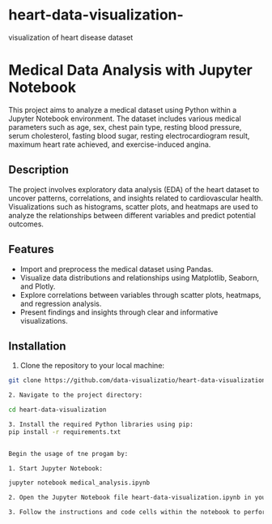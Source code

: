 # heart-data-visualization-
visualization of heart disease dataset

# Medical Data Analysis with Jupyter Notebook

This project aims to analyze a medical dataset using Python within a Jupyter Notebook environment. The dataset includes various medical parameters such as age, sex, chest pain type, resting blood pressure, serum cholesterol, fasting blood sugar, resting electrocardiogram result, maximum heart rate achieved, and exercise-induced angina.

## Description

The project involves exploratory data analysis (EDA) of the heart dataset to uncover patterns, correlations, and insights related to cardiovascular health. Visualizations such as histograms, scatter plots, and heatmaps are used to analyze the relationships between different variables and predict potential outcomes.

## Features

- Import and preprocess the medical dataset using Pandas.
- Visualize data distributions and relationships using Matplotlib, Seaborn, and Plotly.
- Explore correlations between variables through scatter plots, heatmaps, and regression analysis.
- Present findings and insights through clear and informative visualizations.

## Installation

1. Clone the repository to your local machine:

```bash
git clone https://github.com/data-visualizatio/heart-data-visualization.git

2. Navigate to the project directory:

cd heart-data-visualization

3. Install the required Python libraries using pip:
pip install -r requirements.txt


Begin the usage of tne progam by:

1. Start Jupyter Notebook:

jupyter notebook medical_analysis.ipynb

2. Open the Jupyter Notebook file heart-data-visualization.ipynb in your browser.

3. Follow the instructions and code cells within the notebook to perform data analysis and visualize the medical dataset.


